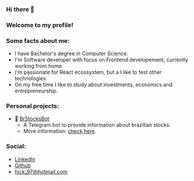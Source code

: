 ### Hi there 👋

### Welcome to my profile!

### Some facts about me:
- I have Bachelor's degree in Computer Science.
- I'm Software developer with focus on Frontend developement, currently working from home.
- I'm passionate for React ecossystem, but a I like to test other technologies.
- On my free time I like to study about investments, economics and entrepreneurship.

### Personal projects:

- :robot: [BrStocksBot](https://t.me/brstocksbot)
  - A Telegram bot to provide information about brazilian stocks.
  - More information: [check here](https://www.instagram.com/brstocksbot).

### Social:
- [LinkedIn](https://www.linkedin.com/in/henrique-augusto-84b490133/)
- [Github](https://github.com/hick97?tab=repositories)
- hick_97@hotmail.com

